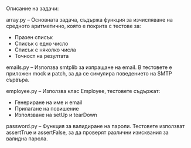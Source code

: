 Описание на задачи:

array.py – Основната задача, съдържа функция за изчисляване на средното аритметично, която е покрита с тестове за:

- Празен списък
- Списък с едно число
- Списък с няколко числа
- Точност на резултата



emails.py – Използва smtplib за изпращане на email. В тестовете е приложен mock и patch, за да се симулира поведението на SMTP сървъра.

employee.py – Използва клас Employee, тестовете съдържат:

- Генериране на име и email
- Прилагане на повишение
- Използване на setUp и tearDown

password.py – Функция за валидиране на пароли. Тестовете използват assertTrue и assertFalse, за да проверят различни изисквания за валидна парола.
